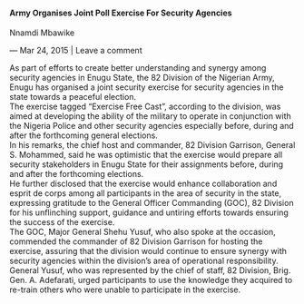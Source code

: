 #### Army Organises Joint Poll Exercise For Security Agencies

Nnamdi Mbawike

— Mar 24, 2015 | Leave a comment

As part of efforts to create better understanding and synergy among security agencies in Enugu State, the 82 Division of the Nigerian Army, Enugu has organised a joint security exercise for security agencies in the state towards a peaceful election.  
The exercise tagged “Exercise Free Cast”, according to the division, was aimed at developing the ability of the military to operate in conjunction with the Nigeria Police and other security agencies especially before, during and after the forthcoming general elections.  
In his remarks, the chief host and commander, 82 Division Garrison, General S. Mohammed, said he was optimistic that the exercise would prepare all security stakeholders in Enugu State for their assignments before, during and after the forthcoming elections.  
He further disclosed that the exercise would enhance collaboration and esprit de corps among all participants in the area of security in the state, expressing gratitude to the General Officer Commanding \(GOC\), 82 Division for his unflinching support, guidance and untiring efforts towards ensuring the success of the exercise.  
The GOC, Major General Shehu Yusuf, who also spoke at the occasion, commended the commander of 82 Division Garrison for hosting the exercise, assuring that the division would continue to ensure synergy with security agencies within the division’s area of operational responsibility.  
General Yusuf, who was represented by the chief of staff, 82 Division, Brig. Gen. A. Adefarati, urged participants to use the knowledge they acquired to re-train others who were unable to participate in the exercise.
